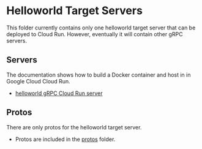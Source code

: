 # Helloworld Target Servers

This folder currently contains only one helloworld target server that can be deployed to Cloud Run.
However, eventually it will contain other gRPC servers. 

## Servers
The documentation shows how to build a Docker container and host in in Google Cloud Cloud Run.

* [helloworld gRPC Cloud Run server](./helloworld/README.md)

## Protos
There are only protos for the helloworld target server.  

* Protos are included in the [protos](./protos) folder.